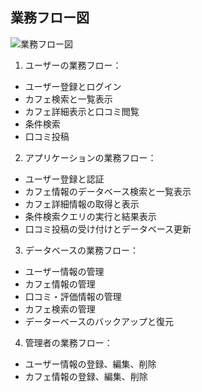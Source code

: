 ## 業務フロー図

![業務フロー図](https://i.gyazo.com/30d18eb624f056c07fee1e5d7f20f0bd.png)
 
1. ユーザーの業務フロー：
  - ユーザー登録とログイン
  - カフェ検索と一覧表示
  - カフェ詳細表示と口コミ閲覧
  - 条件検索
  - 口コミ投稿

2. アプリケーションの業務フロー：
  - ユーザー登録と認証
  - カフェ情報のデータベース検索と一覧表示
  - カフェ詳細情報の取得と表示
  - 条件検索クエリの実行と結果表示
  - 口コミ投稿の受け付けとデータベース更新
  
3. データベースの業務フロー：
  - ユーザー情報の管理
  - カフェ情報の管理
  - 口コミ・評価情報の管理
  - カフェ検索の管理
  - データーベースのバックアップと復元 

4. 管理者の業務フロー：
  - ユーザー情報の登録、編集、削除
  - カフェ情報の登録、編集、削除